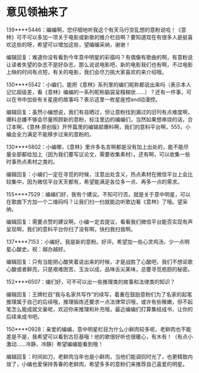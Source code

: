 # 意见领袖来了

139****5446：编编啊，您仔细地听我这个有天马行空乱想的意粉说哈！《意林》可不可以多加一项关于电影或新歌的推介栏目啊？要知道现在有很多人是挺喜欢这些的呀，希望可以增加这些，望编编采纳，谢谢！ 

编辑回复：难道你没有看到今年意中明星的彩插吗？有偶像有歌曲的啊，有意粉说让读者失望的杂志不是好杂志，那么说说电影吧，新的电影我们也有啊，不过电影上映的时间有点短，有关的电影，我们会尽力挑大家喜欢的来介绍哦。 

130****5542：小编们，能把《意林》系列里的编们昵称都说出来吗（表示本人记忆超级差，看《意林》编编的一系列昵称脑袋呈糨糊状……）？还有一件事，可以在书中加些有关星座的故事吗？表示这里一枚星座控and动漫控。 

编辑回复：虽然小编想说，我们有自晒过，但让意粉找到漏过的旧刊有点难度啊，爆料总嫌不够会尽量照顾新的意粉，标注里边的编编们，当然如果想串烧的话，合订本啊，《意林·原创版》开怀篇里的编辑部爆料啊，我们的意料平台啊，555，小编会全力满足不能移步过来的意粉的。 

130****5802：小编哪，《意林》里许多名言啊都是没有加上出处的，能不能尽量全部都给加上（因为我们要写议论文，需要收集素材）。还有啊，可以收集一些时事热点素材之类的。 

编辑回复：小编们一定在寻觅的时候，注意出处含义，热点素材在微信平台上会比较集中，因为微信平台天天都有，希望能满足各位多一点、再多一点的需求。 

155****7529：编编们好，我有个建议。不知可行否。就是关于意中明星，可以在歌曲下方加一个二维码吗？让我们扫一扫就能边听歌边看《意林》了哦。望采纳。 

编辑回复：需要点赞的建议啊，小编一定去提议，看看我们微信平台能否实现有声呈现啊，我们的意料平台你扫了没有啊，快扫我扫我啊。 

137****7153：小编好。我是新的意粉。好评。希望加一些心灵鸡汤，少一点明星心酸史。祝：越办越好。 

编辑回复：只有当能把心酸笑着说出来的时候，才是战胜了心酸吧，我们不想讴歌心酸或者鲜亮，只是艰难困苦，玉汝以成，品味舌尖美味，总要寻觅庖厨的秘密。 

152****6507：编们好，可不可以出一些推理类的故事和法律类的知识？ 

编辑回复：王牌栏目“我与名家共写作”的续写，着重在鼓励意粉们为了名家的起笔推理属于自己的后续哦，推理锻炼还要求一点法律常识哦，或许有些稚嫩，但不起笔怎么能成就文豪呢，欢迎你来推理和补充哦，最近编编们打算集结成书，让你的后续来成书吧。 

150****0928：亲爱的编编，意中明星栏目为什么小鲜肉较多呢，老鲜肉也不能差是不是，我希望可以看到古巨基哦！他的歌很好听也很暖心，有木有！（有点小激动……冷静，冷静）希望编编能看到哦！ 

编辑回复：时间如刀，老鲜肉当年也是小鲜肉，当他们能调侃时光了，也更精致内敛了，小编也爱保持青春的老鲜肉，希望多多的意粉们来推荐自己喜爱的明星。